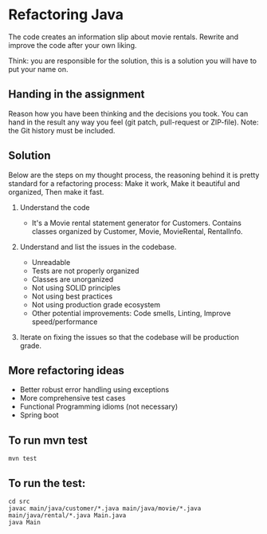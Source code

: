 # Refactoring Java

The code creates an information slip about movie rentals.
Rewrite and improve the code after your own liking.

Think: you are responsible for the solution, this is a solution you will have to put your name on.


## Handing in the assignment

Reason how you have been thinking and the decisions you took. 
You can hand in the result any way you feel (git patch, pull-request or ZIP-file).
Note: the Git history must be included.

## Solution 
Below are the steps on my thought process, the reasoning behind it is 
pretty standard for a refactoring process: 
Make it work, Make it beautiful and organized, Then make it fast.

1. Understand the code 
	- It's a Movie rental statement generator for Customers.
	Contains classes organized by Customer, Movie, MovieRental,
	RentalInfo.
2. Understand and list the issues in the codebase.
    - Unreadable
	- Tests are not properly organized
	- Classes are unorganized
	- Not using SOLID principles
	- Not using best practices
	- Not using production grade ecosystem
	- Other potential improvements: Code smells, Linting, Improve speed/performance

3. Iterate on fixing the issues so that the codebase will be 
production grade.


## More refactoring ideas

   - Better robust error handling using exceptions
   - More comprehensive test cases
   - Functional Programming idioms (not necessary)
   - Spring boot


## To run mvn test
```
mvn test
```
## To run the test:

```
cd src
javac main/java/customer/*.java main/java/movie/*.java main/java/rental/*.java Main.java
java Main
```
